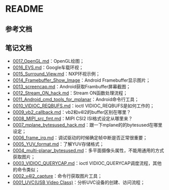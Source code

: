 # README

## 参考文档

## 笔记文档

* [0017_OpenGL.md](docs/0017_OpenGL.md)：OpenGL绘图；
* [0016_EVS.md](docs/0016_EVS.md)：Google车载环视；
* [0015_Surround_View.md](docs/0015_Surround_View.md)：NXP环视示例；
* [0014_Framebuffer_Show_Image](docs/0014_Framebuffer_Show_Image/README.md)：Android Framebuffer显示图片；
* [0013_screencap.md](docs/0013_screencap.md)：Android获取Frambuffer屏幕截图；
* [0012_Stream_ON_hack.md](docs/0012_Stream_ON_hack.md)：Stream ON函数处理流程；
* [0011_Android_cmd_tools_for_mplanar](docs/0011_Android_cmd_tools_for_mplanar)：Android命令行工具；
* [0010_VIDIOC_REQBUFS.md](docs/0010_VIDIOC_REQBUFS.md)：ioctl VIDIOC_REQBUFS是如何工作的；
* [0009_vb2_callback.md](docs/0009_vb2_callback.md)：vb2和v4l2的buffer区别在哪里？
* [0008_MIPI_src_fmt.md](docs/0008_MIPI_src_fmt.md)：MIPI CSI2 ISI格式设定从哪里来？
* [0007_mplane_bytesused_hack.md](docs/0007_mplane_bytesused_hack.md)：跟一下mplane的的bytesused在哪里设定；
* [0006_frame_irq.md](docs/0006_frame_irq.md)：调试驱动的时候确定帧中断是否正常很重要；
* [0005_YUV_format.md](docs/0005_YUV_format.md)：了解YUV存储格式；
* [0004_multi-planar_bytesused.md](docs/0004_multi-planar_bytesused.md)：多平面摄像头属性，不能用通用的方式获取图片；
* [0003_VIDIOC_QUERYCAP.md](docs/0003_VIDIOC_QUERYCAP.md)：ioctl VIDIOC_QUERYCAP调度流程，其他的命令类似；
* [0002_v4l2_capture](docs/0002_v4l2_capture/README.md)：命令行获取图片工具；
* [0001_UVC(USB Video Class)](docs/0001_uvc/README.md)：分析UVC设备的创建、访问流程；
